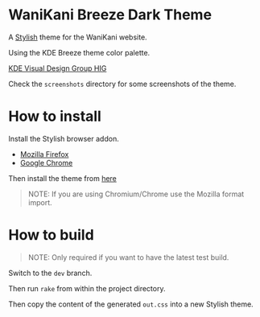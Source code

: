 # WaniKani Breeze Dark Theme

A [Stylish](https://addons.mozilla.org/en-US/firefox/addon/stylish) theme for the WaniKani website.

Using the KDE Breeze theme color palette.

[KDE Visual Design Group HIG](https://community.kde.org/KDE_Visual_Design_Group/HIG/Color)

Check the `screenshots` directory for some screenshots of the theme.


# How to install

Install the Stylish browser addon.

- [Mozilla Firefox](https://addons.mozilla.org/en-US/firefox/addon/stylish/)
- [Google Chrome](https://chrome.google.com/webstore/detail/stylish/fjnbnpbmkenffdnngjfgmeleoegfcffe?utm_source=chrome-ntp-icon)

Then install the theme from [here](https://userstyles.org/styles/135572/wanikani-breeze-dark-beta)

> NOTE: If you are using Chromium/Chrome use the Mozilla format import.


# How to build

> NOTE: Only required if you want to have the latest test build.

Switch to the `dev` branch.

Then run `rake` from within the project directory.

Then copy the content of the generated `out.css` into a new Stylish theme.
